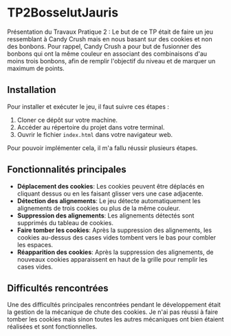 # TP2BosselutJauris

Présentation du Travaux Pratique 2 : 
Le but de ce TP était de faire un jeu ressemblant à Candy Crush mais en nous basant sur des cookies et non des bonbons.
Pour rappel, Candy Crush a pour but de fusionner des bonbons qui ont la même couleur en associant des combinaisons d'au moins trois bonbons, afin de remplir l'objectif du niveau et de marquer un maximum de points.

## Installation
Pour installer et exécuter le jeu, il faut suivre ces étapes :

1. Cloner ce dépôt sur votre machine.
2. Accéder au répertoire du projet dans votre terminal.
3. Ouvrir le fichier `index.html` dans votre navigateur web.

Pour pouvoir implémenter cela, il m'a fallu réussir plusieurs étapes.
## Fonctionnalités principales

- **Déplacement des cookies**: Les cookies peuvent être déplacés en cliquant dessus ou en les faisant glisser vers une case adjacente.
- **Détection des alignements**: Le jeu détecte automatiquement les alignements de trois cookies ou plus de la même couleur.
- **Suppression des alignements**: Les alignements détectés sont supprimés du tableau de cookies.
- **Faire tomber les cookies**: Après la suppression des alignements, les cookies au-dessus des cases vides tombent vers le bas pour combler les espaces.
- **Réapparition des cookies**: Après la suppression des alignements, de nouveaux cookies apparaissent en haut de la grille pour remplir les cases vides.

## Difficultés rencontrées

Une des difficultés principales rencontrées pendant le développement était la gestion de la mécanique de chute des cookies. Je n'ai pas réussi à faire tomber les cookies mais sinon toutes les autres mécaniques ont bien étaient réalisées et sont fonctionnelles.
